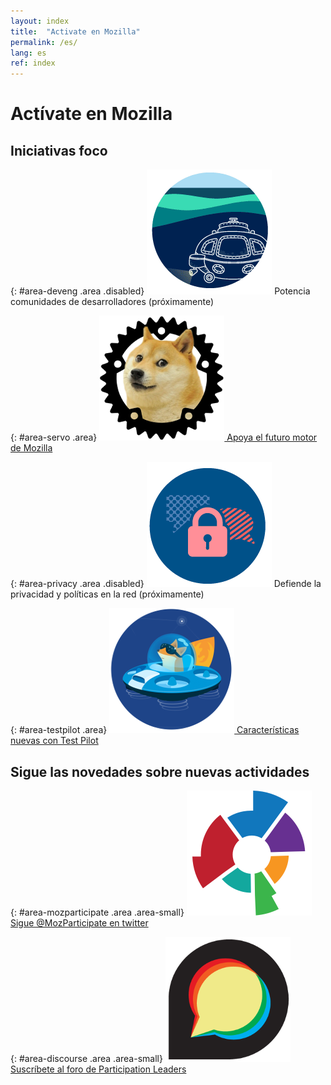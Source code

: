```yaml
---
layout: index
title:  "Activate en Mozilla"
permalink: /es/
lang: es
ref: index
---
```


# Actívate en Mozilla

## Iniciativas foco

{: #area-deveng .area .disabled}
![image](/asserts/img/development.png)
Potencia comunidades de desarrolladores (próximamente)

{: #area-servo .area}
[![image](/asserts/img/servo.png)
Apoya el futuro motor de Mozilla](./area/servo)

{: #area-privacy .area .disabled}
![image](/asserts/img/privacy.png)
Defiende la privacidad y políticas en la red (próximamente)

{: #area-testpilot .area}
[![image](/asserts/img/test-pilot.png)
Características nuevas con Test Pilot](./area/test-pilot)

## Sigue las novedades sobre nuevas actividades

{: #area-mozparticipate .area .area-small}
[![image](/asserts/img/participation.png)
Sigue @MozParticipate en twitter](https://twitter.com/intent/follow/?screen_name=MozParticipate)

{: #area-discourse .area .area-small}
[![image](/asserts/img/discourse.png)
Suscríbete al foro de Participation Leaders](https://discourse.mozilla-community.org/c/participation-leaders)
